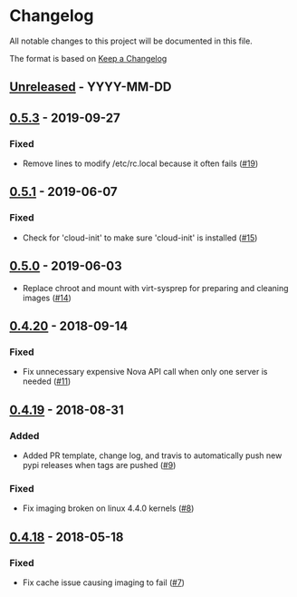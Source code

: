 # Changelog
All notable changes to this project will be documented in this file.

The format is based on [Keep a Changelog](http://keepachangelog.com/en/1.0.0/)

<!--
## [<exact release including patch>](<github compare url>) - <release date in YYYY-MM-DD>
### Added
  - <summary of new features>

### Changed
  - <for changes in existing functionality>

### Deprecated
  - <for soon-to-be removed features>

### Removed
  - <for now removed features>

### Fixed
  - <for any bug fixes>

### Security
  - <in case of vulnerabilities>
-->

## [Unreleased](https://github.com/cyverse/chromogenic/compare/0.5.2...HEAD) - YYYY-MM-DD

## [0.5.3](https://github.com/cyverse/chromogenic/compare/0.5.1...0.5.2) - 2019-09-27
### Fixed
  - Remove lines to modify /etc/rc.local because it often fails
    ([#19](https://github.com/cyverse/chromogenic/pull/19))

## [0.5.1](https://github.com/cyverse/chromogenic/compare/0.5.0...0.5.1) - 2019-06-07
### Fixed
  - Check for '<name>cloud-init</name>' to make sure 'cloud-init' is installed
    ([#15](https://github.com/cyverse/chromogenic/pull/15))

## [0.5.0](https://github.com/cyverse/chromogenic/compare/0.4.20...0.5.0) - 2019-06-03
  - Replace chroot and mount with virt-sysprep for preparing and cleaning images
    ([#14](https://github.com/cyverse/chromogenic/pull/14))

## [0.4.20](https://github.com/cyverse/chromogenic/compare/0.4.19...0.4.20) - 2018-09-14
### Fixed
  - Fix unnecessary expensive Nova API call when only one server is needed
    ([#11](https://github.com/cyverse/chromogenic/pull/11))

## [0.4.19](https://github.com/cyverse/chromogenic/compare/0.4.18...0.4.19) - 2018-08-31
### Added
  - Added PR template, change log, and travis to automatically push new pypi
    releases when tags are pushed
    ([#9](https://github.com/cyverse/chromogenic/pull/9))

### Fixed
  - Fix imaging broken on linux 4.4.0 kernels
    ([#8](https://github.com/cyverse/chromogenic/pull/8))

## [0.4.18](https://github.com/cyverse/chromogenic/compare/0.4.17...0.4.18) - 2018-05-18
### Fixed
  - Fix cache issue causing imaging to fail
    ([#7](https://github.com/cyverse/chromogenic/pull/7))
